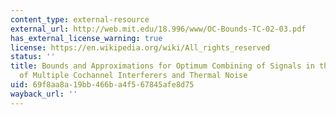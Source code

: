 ```yaml
---
content_type: external-resource
external_url: http://web.mit.edu/18.996/www/OC-Bounds-TC-02-03.pdf
has_external_license_warning: true
license: https://en.wikipedia.org/wiki/All_rights_reserved
status: ''
title: Bounds and Approximations for Optimum Combining of Signals in the Presence
  of Multiple Cochannel Interferers and Thermal Noise
uid: 69f8aa8a-19bb-466b-a4f5-67845afe8d75
wayback_url: ''
---
```

